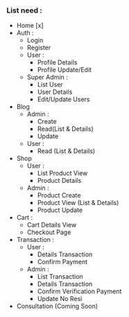 ### List need :
  + Home [x]
  + Auth :
    + Login
    + Register
    + User :
        * Profile Details
        * Profile Update/Edit
    + Super Admin :
        * List User
        * User Details
        * Edit/Update Users
  + Blog
    + Admin :
        * Create
        * Read(List & Details)
        * Update
    + User :
        * Read (List & Details)
  + Shop
    + User :
        * List Product View
        * Product Details
    + Admin :
        * Product Create
        * Product View (List & Details)
        * Product Update
  + Cart :
    + Cart Details View 
    + Checkout Page
  + Transaction :
    + User :
        * Details Transaction
        * Confirm Payment
    + Admin :
        * List Transaction
        * Details Transaction
        * Confirm Verification Payment
        * Update No Resi
  + Consultation (Coming Soon)